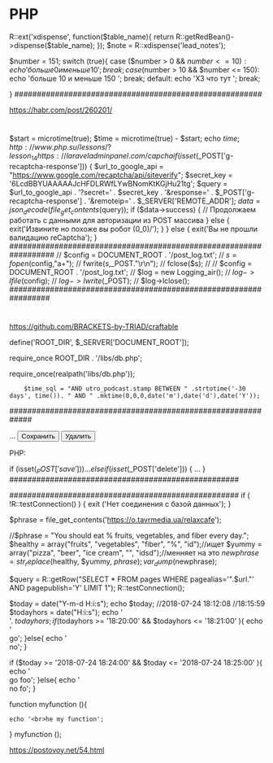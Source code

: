 # PHP
R::ext('xdispense', function($table_name){
return R::getRedBean()->dispense($table_name);
});
$note = R::xdispense('lead_notes');


$number = 151;
switch (true){
    case ($number > 0 && $number <= 10):
        echo 'больше 0 и меньше 10 ';
        break;
    case ($number > 10 && $number <= 150):
        echo 'больше 10 и меньше 150 ';
        break;
    default:
        echo 'ХЗ что тут ';
        break;

}
#######################################################


https://habr.com/post/260201/
#
 $start = microtime(true);
 $time = microtime(true) - $start;
       echo $time;
http://www.php.su/lessons/?lesson_14
https://laraveladminpanel.com/
capcha
if (isset($_POST['g-recaptcha-response'])) {
    $url_to_google_api = "https://www.google.com/recaptcha/api/siteverify";
    $secret_key = '6LcdBBYUAAAAAJcHFDLRWfLYwBNomKtKGjHu21tg';
    $query = $url_to_google_api . '?secret=' . $secret_key . '&response=' . $_POST['g-recaptcha-response'] . '&remoteip=' . $_SERVER['REMOTE_ADDR'];
    $data = json_decode(file_get_contents($query));
    if ($data->success) {
        // Продолжаем работать с данными для авторизации из POST массива
    } else {
        exit('Извините но похоже вы робот \(0_0)/');
    }
} else {
    exit('Вы не прошли валидацию reCaptcha');
}
##################################################################
//        $config = DOCUMENT_ROOT . '/post_log.txt';
//        $s = fopen($config,"a+");
//        fwrite($s,$_POST."\r\n");
//        fclose($s);
//
//        $config = DOCUMENT_ROOT . '/post_log.txt';
//        $log = new Logging_air();
//        $log->lfile($config);
//        $log->lwrite($_POST);
//        $log->lclose();
#################################################################
#
https://github.com/BRACKETS-by-TRIAD/craftable

define('ROOT_DIR', $_SERVER['DOCUMENT_ROOT']);

require_once ROOT_DIR . '/libs/db.php';

require_once(realpath('libs/db.php'));

        $time_sql = "AND utro_podcast.stamp BETWEEN " .strtotime('-30 days', time()). " AND " .mktime(0,0,0,date('m'),date('d'),date('Y'));


#############################################################
<form method="post">
  ...
  <input type="submit" name="save" value="Сохранить" />
  <input type="submit" name="delete" value="Удалить" />
</form>
PHP:

if (isset($_POST['save'])) {
  ...
}
else if (isset($_POST['delete'])) {
  ...
}
###################################################

<?php
    print_r($_POST);
    print_r($_GET);
    echo $_SERVER['REQUEST_METHOD'];
?>
###################################################
if ( !R::testConnection() )
{
        exit ('Нет соединения с базой данных');
}


 $phrase = file_get_contents('https://o.tavrmedia.ua/relaxcafe');
 
 
 //$phrase  = "You should eat % fruits, vegetables, and fiber every day.";
$healthy = array("fruits", "vegetables", "fiber", "%", "id");//ищет
$yummy   = array("pizza", "beer", "ice cream", "", "idsd");//менняет на это
$newphrase = str_replace($healthy, $yummy, $phrase);
var_dump($newphrase);


<?php
удаляет все старше 30 дней
$del_date=$time-2592000;    //время в секундах (2592000 сек. = 30 дней)
$res=mysqli_query($db,"DELETE FROM ocenka_comment WHERE date<".$del_date."");
?>



$query = R::getRow("SELECT * FROM pages WHERE pagealias='".$url."' AND pagepublish='Y' LIMIT 1");
R::testConnection();

$today = date("Y-m-d H:i:s");
echo $today;
//2018-07-24 18:12:08
//18:15:59
$todayhors = date("H:i:s");
echo '<br>'. $todayhors;
if ($todayhors >= '18:20:00' && $todayhors <= '18:21:00' ){
    echo '<br>go';
}else{
    echo '<br>no';
}

if ($today >= '2018-07-24 18:24:00' && $today <= '2018-07-24 18:25:00' ){
    echo '<br>go foo';
}else{
    echo '<br>no fo';
}


function myfunction (){
    
    echo '<br>he my function';
}
myfunction ();


https://postovoy.net/54.html
